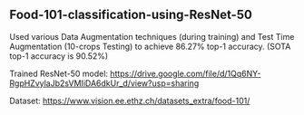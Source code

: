## Food-101-classification-using-ResNet-50

Used various Data Augmentation techniques (during training) and Test Time Augmentation (10-crops Testing) to achieve 86.27% top-1 accuracy. (SOTA top-1 accuracy is 90.52%)

Trained ResNet-50 model: https://drive.google.com/file/d/1Qq6NY-RgpHZvylaJb2sVMIiDA6dkUr_d/view?usp=sharing

Dataset: https://www.vision.ee.ethz.ch/datasets_extra/food-101/ 
